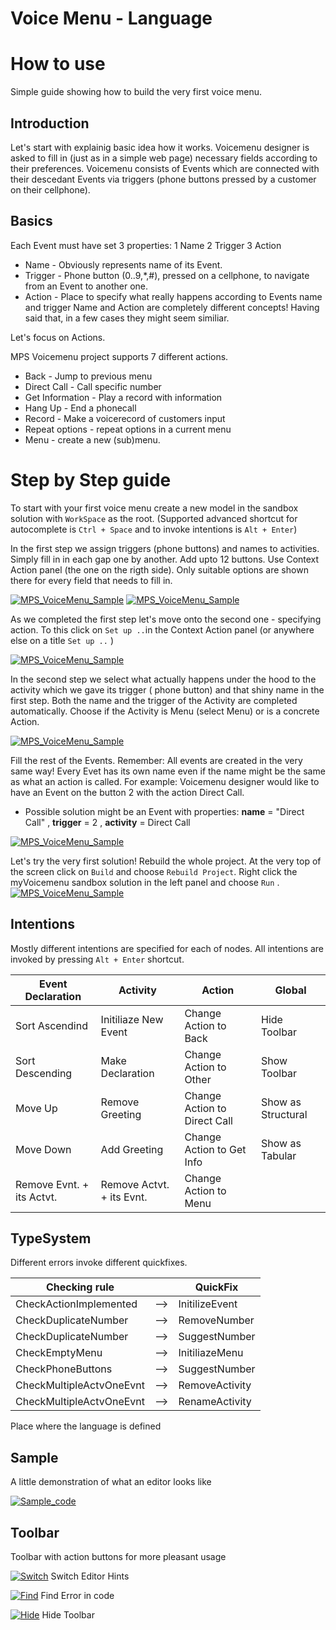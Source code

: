 Voice Menu - Language
=======================



How to use
==========
Simple guide showing how to build the very first voice menu.

Introduction
------------

Let's start with explainig basic idea how it works. 
Voicemenu designer is asked to fill in (just as in a simple web page) necessary fields according to their preferences.
Voicemenu consists of Events which are connected with their descedant Events via triggers (phone buttons pressed by a customer on their cellphone).

Basics
------

Each Event must have set 3 properties: 
1 Name
2 Trigger
3 Action

* Name - Obviously represents name of its Event.
* Trigger - Phone button (0..9,*,#), pressed on a cellphone, to navigate from an Event to another one.
* Action - Place to specify what really happens according to Events name and trigger
Name and Action are completely different concepts! Having said that, in a few cases they might seem similiar.

Let's focus on Actions.

MPS Voicemenu project supports 7 different actions.
* Back - Jump to previous menu
* Direct Call - Call specific number
* Get Information - Play a record with information
* Hang Up - End a phonecall
* Record - Make a voicerecord of customers input
* Repeat options - repeat options in a current menu
* Menu - create a new (sub)menu.

Step by Step guide
==================
To start with your first voice menu create a new model in the sandbox solution with `WorkSpace` as the root. 
(Supported advanced shortcut for autocomplete is `Ctrl + Space` and to invoke intentions is `Alt + Enter`)

In the first step we assign triggers (phone buttons) and names to activities.
Simply fill in in each gap one by another. Add upto 12 buttons. Use Context Action panel (the one on the rigth side). Only suitable options are shown there for every field that needs to fill in.

[![MPS_VoiceMenu_Sample](../../extras/pic1.png)](https://www.jetbrains.com/mps/)
[![MPS_VoiceMenu_Sample](../../extras/pic2.png)](https://www.jetbrains.com/mps/)

As we completed the first step let's move onto the second one - specifying action. To this click on `Set up ..`in the Context Action panel (or anywhere else on a title `Set up ..` )


[![MPS_VoiceMenu_Sample](../../extras/pic3.png)](https://www.jetbrains.com/mps/)

In the second step we select what actually happens under the hood to the activity which we gave its trigger ( phone button) and that shiny name in the first step.
Both the name and the trigger of the Activity are completed automatically. Choose if the Activity is Menu (select Menu) or is a concrete Action. 

[![MPS_VoiceMenu_Sample](../../extras/pic4.png)](https://www.jetbrains.com/mps/)

Fill the rest of the Events. 
Remember: All events are created in the very same way! Every Evet has its own name even if the name might be the same as what an action is called. For example: Voicemenu designer would like to have an Event on the button 2 with the action Direct Call.
* Possible solution might be an Event with properties: **name** = "Direct Call" , **trigger** = 2 , **activity** = Direct Call 

[![MPS_VoiceMenu_Sample](../../extras/pic5.png)](https://www.jetbrains.com/mps/)


Let's try the very first solution!
Rebuild the whole project. At the very top of the screen click on `Build` and choose `Rebuild Project`.
Right click the myVoicemenu sandbox solution in the left panel and choose `Run` .
[![MPS_VoiceMenu_Sample](../../extras/pic6.png)](https://www.jetbrains.com/mps/)



Intentions
----------


Mostly different intentions are specified for each of nodes.
All intentions are invoked by pressing `Alt + Enter` shortcut.

|Event Declaration|Activity|Action|Global|
|-----------------|--------|------|------|
|Sort Ascendind|Initiliaze New Event|Change Action to Back|Hide Toolbar|
|Sort Descending|Make Declaration|Change Action to Other|Show Toolbar|
|Move Up|Remove Greeting|Change Action to Direct Call|Show as Structural|
|Move Down|Add Greeting|Change Action to Get Info|Show as Tabular|
|Remove Evnt. + its Actvt.|Remove Actvt. + its Evnt.|Change Action to Menu|||

TypeSystem
----------
Different errors invoke different quickfixes.

|Checking rule| |QuickFix|
|-------------|-|--------|
|CheckActionImplemented|-->|InitilizeEvent|
|CheckDuplicateNumber|-->|RemoveNumber|
|CheckDuplicateNumber|-->|SuggestNumber|
|CheckEmptyMenu|-->|InitiliazeMenu|
|CheckPhoneButtons|-->|SuggestNumber|
|CheckMultipleActvOneEvnt|-->|RemoveActivity|
|CheckMultipleActvOneEvnt|-->|RenameActivity|


Place where the language is defined

Sample
------

A little demonstration of what an editor looks like

[![Sample_code](../../extras/Sample_table_2.png)](https://www.jetbrains.com/mps/)

Toolbar
-------

Toolbar with action buttons for more pleasant usage



[![Switch](../../extras/Pencil.png)](https://www.jetbrains.com/mps/)    Switch Editor Hints

[![Find](../../extras/Search.png)](https://www.jetbrains.com/mps/)    Find Error in code

[![Hide](../../extras/Close.png)](https://www.jetbrains.com/mps/)    Hide Toolbar
